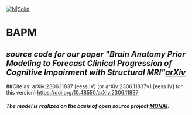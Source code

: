 [![N|Solid](https://mingxia.web.unc.edu/wp-content/uploads/sites/12411/2020/12/logo_MagicLab-horizontal-4.png)](https://mingxia.web.unc.edu/)

# BAPM

## _source code for our paper "Brain Anatomy Prior Modeling to Forecast Clinical Progression of Cognitive Impairment with Structural MRI"[arXiv](https://arxiv.org/abs/2306.11837)_

##Cite as:	arXiv:2306.11837 [eess.IV]
 	(or arXiv:2306.11837v1 [eess.IV] for this version)
  https://doi.org/10.48550/arXiv.2306.11837



##### The model is realized on the basis of open source project [MONAI](https://github.com/Project-MONAI/MONAI).

